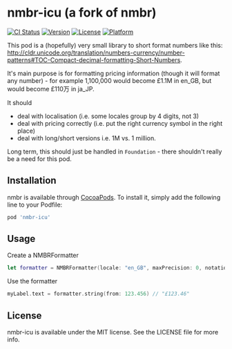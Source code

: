 # nmbr-icu (a fork of nmbr)

[![CI Status](https://img.shields.io/travis/deanWombourne/nmbr.svg?style=flat)](https://travis-ci.org/deanWombourne/nmbr)
[![Version](https://img.shields.io/cocoapods/v/nmbr.svg?style=flat)](https://cocoapods.org/pods/nmbr)
[![License](https://img.shields.io/cocoapods/l/nmbr.svg?style=flat)](https://cocoapods.org/pods/nmbr)
[![Platform](https://img.shields.io/cocoapods/p/nmbr.svg?style=flat)](https://cocoapods.org/pods/nmbr)

This pod is a (hopefully) very small library to short format numbers like this: http://cldr.unicode.org/translation/numbers-currency/number-patterns#TOC-Compact-decimal-formatting-Short-Numbers.

It's main purpose is for formatting pricing information (though it will format any number) - for example 1,100,000 would become £1.1M in en_GB, but would become £110万 in ja_JP.

It should

- deal with localisation (i.e. some locales group by 4 digits, not 3)
- deal with pricing correctly (i.e. put the right currency symbol in the right place)
- deal with long/short versions i.e. 1M vs. 1 million.

Long term, this should just be handled in `Foundation` - there shouldn't really be a need for this pod.

## Installation

nmbr is available through [CocoaPods](https://cocoapods.org). To install
it, simply add the following line to your Podfile:

```ruby
pod 'nmbr-icu'
```

## Usage

Create a NMBRFormatter

```swift
let formatter = NMBRFormatter(locale: "en_GB", maxPrecision: 0, notation: .short)
```

Use the formatter

```swift
myLabel.text = formatter.string(from: 123.456) // "£123.46"
```

## License

nmbr-icu is available under the MIT license. See the LICENSE file for more info.
